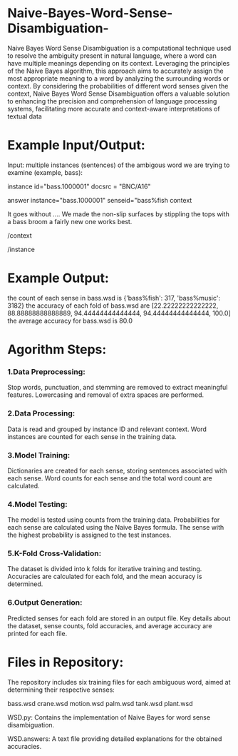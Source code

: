 # Naive-Bayes-Word-Sense-Disambiguation-
Naive Bayes Word Sense Disambiguation is a computational technique used to resolve the ambiguity present in natural language, where a word can have multiple meanings depending on its context. Leveraging the principles of the Naive Bayes algorithm, this approach aims to accurately assign the most appropriate meaning to a word by analyzing the surrounding words or context. By considering the probabilities of different word senses given the context, Naive Bayes Word Sense Disambiguation offers a valuable solution to enhancing the precision and comprehension of language processing systems, facilitating more accurate and context-aware interpretations of textual data


# Example Input/Output:
Input: multiple instances (sentences) of the ambigous word we are trying to examine (example, bass):

 instance id="bass.1000001" docsrc = "BNC/A16"
 
 answer instance="bass.1000001" senseid="bass%fish
 context
 
 It goes without .... We made the non-slip surfaces by stippling the tops with a  <head>bass</head>  broom  a fairly new one works best. 
 
 /context
 
 /instance


# Example Output:
the count of each sense in bass.wsd is {'bass%fish': 317, 'bass%music': 3182} 
the accuracy of each fold of bass.wsd are [22.22222222222222, 88.88888888888889, 94.44444444444444, 94.44444444444444, 100.0]
the average accuracy for bass.wsd is 80.0


# Agorithm Steps:

### 1.Data Preprocessing:

Stop words, punctuation, and stemming are removed to extract meaningful features.
Lowercasing and removal of extra spaces are performed.

### 2.Data Processing:
 Data is read and grouped by instance ID and relevant context.
Word instances are counted for each sense in the training data.

### 3.Model Training:
Dictionaries are created for each sense, storing sentences associated with each sense.
Word counts for each sense and the total word count are calculated.

### 4.Model Testing:

The model is tested using counts from the training data.
Probabilities for each sense are calculated using the Naive Bayes formula.
The sense with the highest probability is assigned to the test instances.

### 5.K-Fold Cross-Validation:

The dataset is divided into k folds for iterative training and testing.
Accuracies are calculated for each fold, and the mean accuracy is determined.

### 6.Output Generation:
Predicted senses for each fold are stored in an output file.
Key details about the dataset, sense counts, fold accuracies, and average accuracy are printed for each file.


#  Files in Repository:
The repository includes six training files for each ambiguous word, aimed at determining their respective senses:

bass.wsd
crane.wsd
motion.wsd
palm.wsd
tank.wsd
plant.wsd

WSD.py:
Contains the implementation of Naive Bayes for word sense disambiguation.

WSD.answers:
A text file providing detailed explanations for the obtained accuracies.

